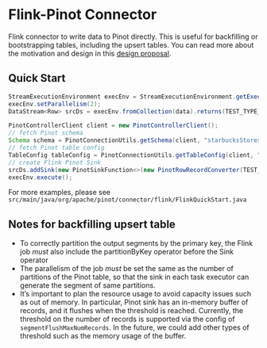 <!--

    Licensed to the Apache Software Foundation (ASF) under one
    or more contributor license agreements.  See the NOTICE file
    distributed with this work for additional information
    regarding copyright ownership.  The ASF licenses this file
    to you under the Apache License, Version 2.0 (the
    "License"); you may not use this file except in compliance
    with the License.  You may obtain a copy of the License at

      http://www.apache.org/licenses/LICENSE-2.0

    Unless required by applicable law or agreed to in writing,
    software distributed under the License is distributed on an
    "AS IS" BASIS, WITHOUT WARRANTIES OR CONDITIONS OF ANY
    KIND, either express or implied.  See the License for the
    specific language governing permissions and limitations
    under the License.

-->
# Flink-Pinot Connector

Flink connector to write data to Pinot directly. This is useful for backfilling or bootstrapping tables,
including the upsert tables. You can read more about the motivation and design in this [design proposal](https://cwiki.apache.org/confluence/pages/viewpage.action?pageId=177045634).

## Quick Start
```java
StreamExecutionEnvironment execEnv = StreamExecutionEnvironment.getExecutionEnvironment();
execEnv.setParallelism(2);
DataStream<Row> srcDs = execEnv.fromCollection(data).returns(TEST_TYPE_INFO).keyBy(r -> r.getField(0));

PinotControllerClient client = new PinotControllerClient();
// fetch Pinot schema
Schema schema = PinotConnectionUtils.getSchema(client, "starbucksStores");
// fetch Pinot table config
TableConfig tableConfig = PinotConnectionUtils.getTableConfig(client, "starbucksStores", "OFFLINE");
// create Flink Pinot Sink
srcDs.addSink(new PinotSinkFunction<>(new PinotRowRecordConverter(TEST_TYPE_INFO), tableConfig, schema));
execEnv.execute();
```

For more examples, please see `src/main/java/org/apache/pinot/connector/flink/FlinkQuickStart.java`

## Notes for backfilling upsert table
 - To correctly partition the output segments by the primary key, the Flink job *must* also include the partitionByKey operator before the Sink operator
 - The parallelism of the job *must* be set the same as the number of partitions of the Pinot table, so that the sink in each task executor can generate the segment of same partitions.
 - It’s important to plan the resource usage to avoid capacity issues such as out of memory. In particular, Pinot sink has an in-memory buffer of records, and it flushes when the threshold is reached. Currently, the threshold on the number of records is supported via the config of `segmentFlushMaxNumRecords`. In the future, we could add other types of threshold such as the memory usage of the buffer.
